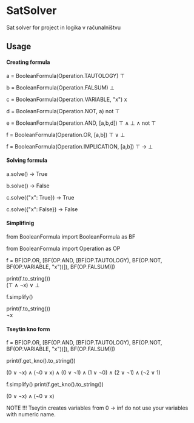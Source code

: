 # SatSolver

Sat solver for project in logika v računalništvu

## Usage

#### Creating formula

a = BooleanFormula(Operation.TAUTOLOGY)  ⊤

b = BooleanFormula(Operation.FALSUM)  ⊥

c = BooleanFormula(Operation.VARIABLE, "x")  x

d = BooleanFormula(Operation.NOT, a)  not ⊤

e = BooleanFormula(Operation.AND, [a,b,d])    ⊤ ∧ ⊥  ∧ not ⊤

f = BooleanFormula(Operation.OR, [a,b])   ⊤ ∨ ⊥

f = BooleanFormula(Operation.IMPLICATION, [a,b])  ⊤ → ⊥

#### Solving formula

a.solve()  -> True

b.solve() -> False

c.solve({"x": True}) -> True

c.solve({"x": False}) -> False

#### Simplifinig

from BooleanFormula import BooleanFormula as BF

from BooleanFormula import Operation as OP

f = BF(OP.OR, [BF(OP.AND, [BF(OP.TAUTOLOGY), BF(OP.NOT, BF(OP.VARIABLE, "x"))]), BF(OP.FALSUM)])

print(f.to_string())   
(⊤ ∧ ¬x) ∨ ⊥

f.simplify()

print(f.to_string())   
¬x

#### Tseytin kno form

f = BF(OP.OR, [BF(OP.AND, [BF(OP.TAUTOLOGY), BF(OP.NOT, BF(OP.VARIABLE, "x"))]), BF(OP.FALSUM)])

print(f.get_kno().to_string())

(0 ∨ ¬x) ∧ (¬0 ∨ x) ∧ (0 ∨ ¬1) ∧ (1 ∨ ¬0) ∧ (2 ∨ ¬1) ∧ (¬2 ∨ 1)

f.simplify()
print(f.get_kno().to_string())

(0 ∨ ¬x) ∧ (¬0 ∨ x)

NOTE !!! Tseytin creates variables from 0 -> inf do not use your variables with numeric name.

